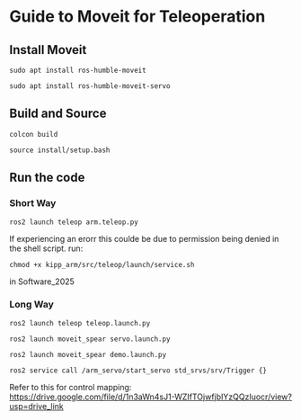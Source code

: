 # Guide to Moveit for Teleoperation

## Install Moveit
```
sudo apt install ros-humble-moveit
```

```
sudo apt install ros-humble-moveit-servo
```

## Build and Source
```
colcon build
```

```
source install/setup.bash
```

## Run the code

### Short Way

```
ros2 launch teleop arm.teleop.py
```
If experiencing an erorr this coulde be due to permission being denied in the shell script. run: 
```
chmod +x kipp_arm/src/teleop/launch/service.sh
```
in Software_2025




### Long Way

```
ros2 launch teleop teleop.launch.py
```

```
ros2 launch moveit_spear servo.launch.py
```

```
ros2 launch moveit_spear demo.launch.py
```

```
ros2 service call /arm_servo/start_servo std_srvs/srv/Trigger {}
```



Refer to this for control mapping: https://drive.google.com/file/d/1n3aWn4sJ1-WZIfTOjwfjbIYzQQzIuocr/view?usp=drive_link

